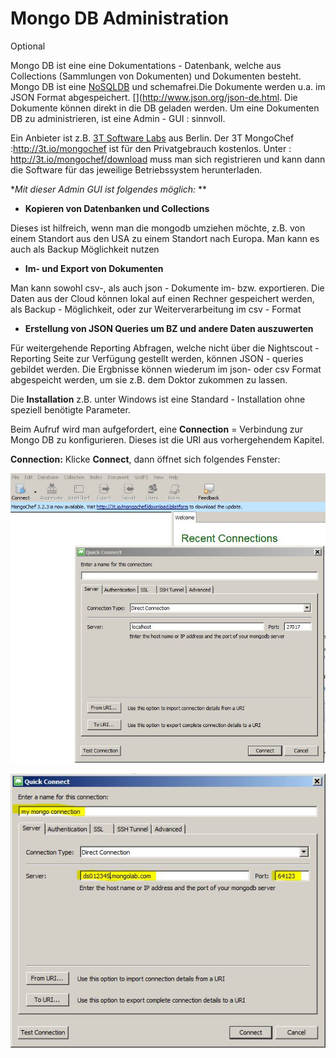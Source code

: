 # Mongo DB Administration

Optional

Mongo DB ist eine eine Dokumentations - Datenbank, welche aus Collections (Sammlungen von Dokumenten) und Dokumenten besteht. Mongo DB ist eine [NoSQLDB](https://de.wikipedia.org/wiki/NoSQL) und schemafrei.Die Dokumente werden u.a. im JSON Format abgespeichert. [](http://www.json.org/json-de.html. Die Dokumente können direkt in die DB geladen werden. Um eine Dokumenten DB zu administrieren, ist eine Admin - GUI : [](https://de.wikipedia.org/wiki/Grafische_Benutzeroberfl%C3%A4che) sinnvoll.

Ein Anbieter ist z.B. [3T Software Labs](http://3t.io/about-us) aus Berlin.
Der 3T MongoChef :http://3t.io/mongochef ist für den Privatgebrauch kostenlos.
Unter : http://3t.io/mongochef/download muss man sich registrieren und kann dann die Software für das jeweilige Betriebssystem herunterladen.

**Mit dieser Admin GUI  ist folgendes möglich:* **
 
* **Kopieren von Datenbanken und Collections**

Dieses ist hilfreich, wenn man die mongodb umziehen möchte, z.B. von einem Standort   aus den USA zu einem Standort nach Europa. Man kann es auch als Backup Möglichkeit nutzen

 * **Im- und Export von Dokumenten**

Man kann sowohl csv-, als auch json - Dokumente im- bzw. exportieren. Die Daten aus der Cloud können lokal auf einen Rechner gespeichert werden, als Backup - Möglichkeit, oder zur Weiterverarbeitung im csv - Format

* **Erstellung von JSON Queries um BZ und andere Daten auszuwerten**

Für weitergehende Reporting Abfragen, welche nicht über die Nightscout - Reporting Seite zur Verfügung gestellt werden, können JSON - queries gebildet werden. Die Ergbnisse können wiederum im json- oder csv Format abgespeicht werden, um sie z.B. dem Doktor zukommen zu lassen.



Die **Installation** z.B. unter Windows ist eine Standard - Installation ohne speziell benötigte Parameter.

Beim Aufruf wird man aufgefordert, eine **Connection** = Verbindung zur Mongo DB zu konfigurieren. Dieses ist die URI aus vorhergehendem Kapitel.

**Connection:**
Klicke **Connect**, dann öffnet sich folgendes Fenster:

![mongochef_create_connection](../images/mongodb/mongochef_create_connection.JPG)





![mongochef_connection_server](../images/mongodb/mongochef_connection_server.JPG)




